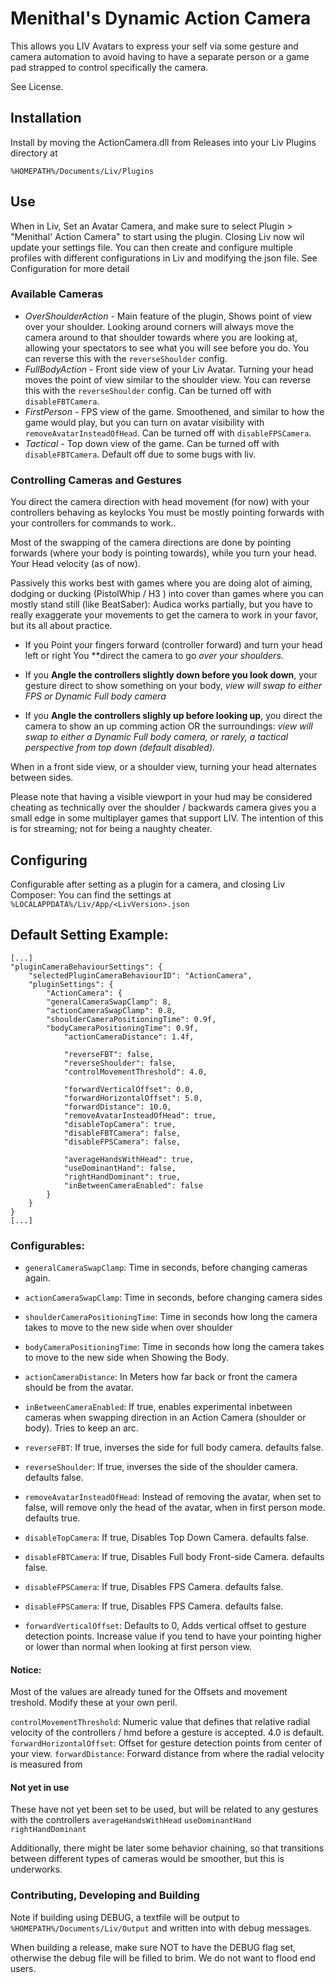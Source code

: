 ﻿# Menithal's Dynamic Action Camera

This allows you LIV Avatars to express your self via some gesture and camera automation to avoid having to have a separate person or
a game pad strapped to control specifically the camera.

See License.

## Installation
Install by moving the ActionCamera.dll from Releases into your Liv Plugins directory at

`%HOMEPATH%/Documents/Liv/Plugins`

## Use
When in Liv, Set an Avatar Camera, and make sure to select Plugin > "Menithal' Action Camera" to start using the plugin.
Closing Liv now wil update your settings file. You can then create and configure multiple profiles with different configurations in Liv and modifying the json file. See Configuration for more detail



### Available Cameras

- *OverShoulderAction* - Main feature of the plugin, Shows point of view over your shoulder. Looking around corners will always move the camera around to that shoulder towards where you are looking at, allowing your spectators to see
what you will see before you do.  You can reverse this with the `reverseShoulder` config.
- *FullBodyAction* - Front side view of your Liv Avatar. Turning your head moves the point of view similar to the shoulder view. You can reverse this with the `reverseShoulder` config. Can be turned off with `disableFBTCamera`.
- *FirstPerson* - FPS view of the game. Smoothened, and similar to how the game would play, but you can turn on avatar visibility with `removeAvatarInsteadOfHead`.  Can be turned off with `disableFPSCamera`.
- *Tactical* - Top down view of the game. Can be turned off with `disableFBTCamera`. Default off due to some bugs with liv.

### Controlling Cameras and Gestures

You direct the camera direction with head movement (for now) with your controllers behaving as keylocks You must be mostly pointing forwards with your controllers for commands to work.. 

Most of the swapping of the camera directions are done by pointing forwards (where your body is pointing towards), while you turn your head.
Your Head velocity (as of now).

Passively this works best with games where you are doing alot of aiming, dodging or ducking (PistolWhip / H3 )
into cover than games where you can mostly stand still (like BeatSaber): Audica works partially,
 but you have to really exaggerate your movements to get the camera to work in your favor, but its all about practice.


- If you Point your fingers forward (controller forward) and turn your head left or right You **direct the camera to go *over your shoulders.*


- If you **Angle the controllers slightly down before you look down**, your gesture direct to
show something on your body, *view will swap to either FPS or Dynamic Full body camera*


- If you **Angle the controllers slighly up before looking up**, you direct the camera to show an up comming action OR the surroundings:
*view will swap to either a Dynamic Full body camera, or rarely, a tactical perspective from top down (default disabled).*

When in a front side view, or a shoulder view, turning your head alternates between sides.

Please note that having a visible viewport in your hud may be considered cheating as technically over the shoulder / backwards camera 
gives you a small edge in some multiplayer games that support LIV. The intention of this is for streaming; not for being a naughty cheater.


## Configuring

Configurable after setting as a plugin for a camera, and closing Liv Composer: You can find the settings at
`%LOCALAPPDATA%/Liv/App/<LivVersion>.json`

## Default Setting Example: 
```
[...]
"pluginCameraBehaviourSettings": {
    "selectedPluginCameraBehaviourID": "ActionCamera",
    "pluginSettings": {
        "ActionCamera": {
	    "generalCameraSwapClamp": 8,
	    "actionCameraSwapClamp": 0.8,
	    "shoulderCameraPositioningTime": 0.9f,
	    "bodyCameraPositioningTime": 0.9f,
            "actionCameraDistance": 1.4f,

            "reverseFBT": false,
            "reverseShoulder": false,
            "controlMovementThreshold": 4.0,

            "forwardVerticalOffset": 0.0,
            "forwardHorizontalOffset": 5.0,
            "forwardDistance": 10.0,
            "removeAvatarInsteadOfHead": true,
            "disableTopCamera": true,
            "disableFBTCamera": false,
            "disableFPSCamera": false,

            "averageHandsWithHead": true,
            "useDominantHand": false,
            "rightHandDominant": true,
            "inBetweenCameraEnabled": false
        }
    }
}
[...]
```

### Configurables: 

- `generalCameraSwapClamp`: Time in seconds, before changing cameras again.
- `actionCameraSwapClamp`: Time in seconds, before changing camera sides
- `shoulderCameraPositioningTime`: Time in seconds how long the camera takes to move to the new side when over shoulder
- `bodyCameraPositioningTime`: Time in seconds how long the camera takes to move to the new side when Showing the Body.
- `actionCameraDistance`: In Meters how far back or front the camera should be from the avatar. 
- `inBetweenCameraEnabled`: If true, enables experimental inbetween cameras when swapping direction in an Action Camera (shoulder or body). Tries to keep an arc.

- `reverseFBT`: If true, inverses the side for full body camera. defaults false.
- `reverseShoulder`: If true, inverses the side of the shoulder camera. defaults false.

- `removeAvatarInsteadOfHead`: Instead of removing the avatar, when set to false, will remove only the head of the avatar, when in first person mode. defaults true.
- `disableTopCamera`: If true, Disables Top Down Camera. defaults false.
- `disableFBTCamera`: If true, Disables Full body Front-side Camera. defaults false.
- `disableFPSCamera`: If true, Disables FPS Camera. defaults false.
- `disableFPSCamera`: If true, Disables FPS Camera. defaults false.
- `forwardVerticalOffset`: Defaults to 0, Adds vertical offset to gesture detection points. Increase value if you tend to have your pointing higher or lower than normal when looking at first person view.

#### Notice:

Most of the values are already tuned for the Offsets and movement treshold. Modify these at your own peril.

`controlMovementThreshold`: Numeric value that defines that relative radial velocity of the controllers / hmd before a gesture is accepted. 4.0 is default.
`forwardHorizontalOffset`: Offset for gesture detection points from center of your view.
`forwardDistance`: Forward distance from where the radial velocity is measured from

#### Not yet in use

These have not yet been set to be used, but will be related to any gestures with the controllers
`averageHandsWithHead`
`useDominantHand`
`rightHandDominant`

Additionally, there might be later some behavior chaining, so that transitions between different types of cameras would be smoother, but this is underworks.


### Contributing, Developing and Building

Note if building using DEBUG, a textfile will be output to `%HOMEPATH%/Documents/Liv/Output` 
and written into with debug messages. 

When building a release, make sure NOT to have the DEBUG flag set, otherwise the debug file will be filled to brim. We do not want to flood end users.
